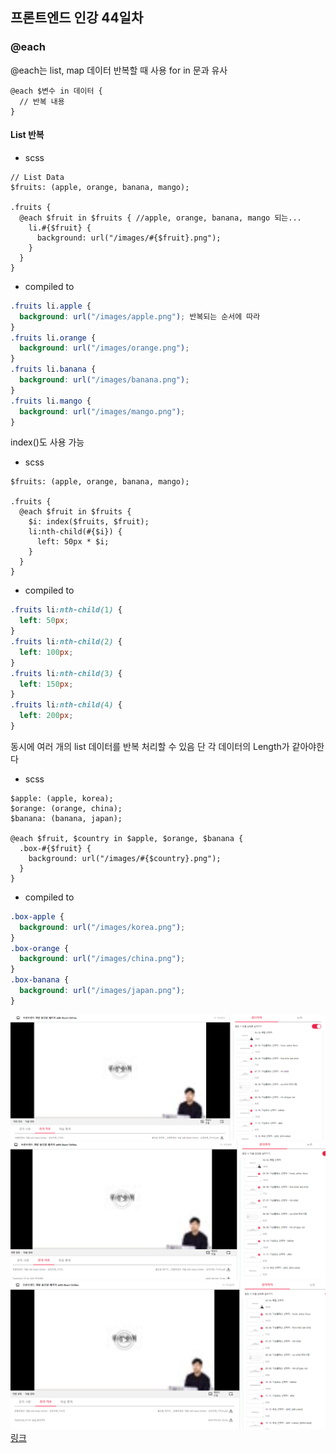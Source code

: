 ## 프론트엔드 인강 44일차

### @each

@each는 list, map 데이터 반복할 때 사용
for in 문과 유사

```
@each $변수 in 데이터 {
  // 반복 내용
}
```

#### List 반복

- scss

```
// List Data
$fruits: (apple, orange, banana, mango);

.fruits {
  @each $fruit in $fruits { //apple, orange, banana, mango 되는...
    li.#{$fruit} {
      background: url("/images/#{$fruit}.png");
    }
  }
}
```

- compiled to

```css
.fruits li.apple {
  background: url("/images/apple.png"); 반복되는 순서에 따라
}
.fruits li.orange {
  background: url("/images/orange.png");
}
.fruits li.banana {
  background: url("/images/banana.png");
}
.fruits li.mango {
  background: url("/images/mango.png");
}
```

index()도 사용 가능

- scss

```
$fruits: (apple, orange, banana, mango);

.fruits {
  @each $fruit in $fruits {
    $i: index($fruits, $fruit);
    li:nth-child(#{$i}) {
      left: 50px * $i;
    }
  }
}
```

- compiled to

```css
.fruits li:nth-child(1) {
  left: 50px;
}
.fruits li:nth-child(2) {
  left: 100px;
}
.fruits li:nth-child(3) {
  left: 150px;
}
.fruits li:nth-child(4) {
  left: 200px;
}
```

동시에 여러 개의 list 데이터를 반복 처리할 수 있음 단 각 데이터의 Length가 같아야한다

- scss

```
$apple: (apple, korea);
$orange: (orange, china);
$banana: (banana, japan);

@each $fruit, $country in $apple, $orange, $banana {
  .box-#{$fruit} {
    background: url("/images/#{$country}.png");
  }
}
```

- compiled to

```css
.box-apple {
  background: url("/images/korea.png");
}
.box-orange {
  background: url("/images/china.png");
}
.box-banana {
  background: url("/images/japan.png");
}
```

![screenshot](./img/1027_1.PNG)
![screenshot](./img/1027_2.PNG)
![screenshot](./img/1027_3.PNG)
[링크](https://bit.ly/3m0t8GM)
